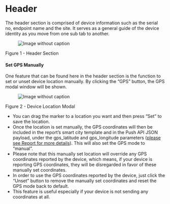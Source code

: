 # Header

The header section is comprised of device information such as the serial no, endpoint name and the site. It serves as a general guide of the device identity as you move from one sub tab to another.

<figure><img src="https://image-forwarder.notaku.so/aHR0cHM6Ly93d3cubm90aW9uLnNvL2ltYWdlL2h0dHBzJTNBJTJGJTJGcHJvZC1maWxlcy1zZWN1cmUuczMudXMtd2VzdC0yLmFtYXpvbmF3cy5jb20lMkY4YTlhZWQwNi1mODQ0LTRkZTQtYjk2Yi1jMTUyNjkzMWM1NTclMkZjMzRlODk5NS1jNmI1LTRjMmMtODNhNS0yYmUwYzFkNGUyYjElMkZpbWFnZS5wbmc_dGFibGU9YmxvY2smc3BhY2VJZD04YTlhZWQwNi1mODQ0LTRkZTQtYjk2Yi1jMTUyNjkzMWM1NTcmaWQ9MTc2ZDliODMtY2NhYy04MDdlLWJkYzQtZGZiNjAxNTQ0ODAzJmNhY2hlPXYyJndpZHRoPTEyMTguNzI0OTc1NTg1OTM3NQ==" alt="Image without caption"><figcaption></figcaption></figure>

Figure 1 - Header Section

#### Set GPS Manually <a href="#b92780386a4949e0bfa1373442c3cedf" id="b92780386a4949e0bfa1373442c3cedf"></a>

One feature that can be found here in the header section is the function to set or unset device location manually. By clicking the “GPS” button, the GPS modal window will be shown.

<figure><img src="https://image-forwarder.notaku.so/aHR0cHM6Ly93d3cubm90aW9uLnNvL2ltYWdlL2h0dHBzJTNBJTJGJTJGcHJvZC1maWxlcy1zZWN1cmUuczMudXMtd2VzdC0yLmFtYXpvbmF3cy5jb20lMkY4YTlhZWQwNi1mODQ0LTRkZTQtYjk2Yi1jMTUyNjkzMWM1NTclMkY5OWY4OWMwMy04NjdhLTQzOGMtYmQ1NS01ZTk1Y2RmMmVjMjAlMkZpbWFnZS5wbmc_dGFibGU9YmxvY2smc3BhY2VJZD04YTlhZWQwNi1mODQ0LTRkZTQtYjk2Yi1jMTUyNjkzMWM1NTcmaWQ9MTc2ZDliODMtY2NhYy04MDQ4LTllYzUtZDA4YjM2MmY1YTQyJmNhY2hlPXYyJndpZHRoPTEyMTguNzU=" alt="Image without caption"><figcaption></figcaption></figure>

Figure 2 - Device Location Modal

* You can drag the marker to a location you want and then press “Set” to save the location.
* Once the location is set manually, the GPS coordinates will then be included in the report’s smart city template and in the Push API JSON payload, under the gps\_latitude and gps\_longitude parameters ([please see Report for more details](https://docs.sensorbee.com/sensorbee-cloud-services/device-management/report)). This will also set the GPS mode to “manual”.
* Please note that this manually set location will override any GPS coordinates reported by the device, which means, if your device is reporting GPS coordinates, they will be disregarded in favor of these manually set coordinates.
* In order to use the GPS coordinates reported by the device, just click the “Unset” button to remove the manually set coordinates and reset the GPS mode back to default.
* This feature is useful especially if your device is not sending any coordinates at all.

